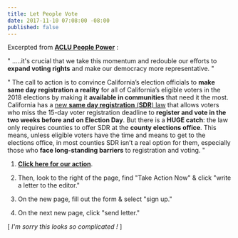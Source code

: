 ```yaml
---
title: Let People Vote
date: 2017-11-10 07:08:00 -08:00
published: false
---
```


Excerpted from [**ACLU People Power**](https://www.aclu.org/blog-feed/people-power) :

"  .....it's crucial that we take this momentum and redouble our efforts to **expand voting rights** and make our democracy more representative.  "

"  The call to action is to convince California’s election officials to **make same day registration a reality** for all of California’s eligible voters in the 2018 elections by making it **available in communities** that need it the most. California has a [new **same day registration** (**SDR**) law](http://www.ncsl.org/research/elections-and-campaigns/same-day-registration.aspx) that allows voters who miss the 15-day voter registration deadline to **register and vote in the two weeks before and on Election Day**. But there is a **HUGE catch**: the law only requires counties to offer SDR at the **county elections office**. This means, unless eligible voters have the time and means to get to the elections office, in most counties SDR isn’t a real option for them, especially those who **face long-standing barriers** to registration and voting.  "

1.  [**Click here for our action**](https://vote.peoplepower.org/cms/thanks/join_lpv_homepage?state=CA.).  

2.  Then, look to the right of the page, find "Take Action Now" & click "write a letter to the editor."  

3.  On the new page, fill out the form & select "sign up."  

4.  On the next new page, click "send letter."

[ *I'm sorry this looks so complicated !* ]



